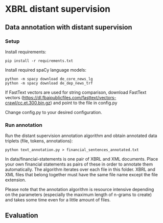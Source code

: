 # XBRL distant supervision

## Data annotation with distant supervision

### Setup
Install requirements:
```
pip install -r requirements.txt
```

Install required spaCy language models:
```
python -m spacy download de_core_news_lg
python -m spacy download de_dep_news_trf
```

If FastText vectors are used for string comparison, download FastText vectors (https://dl.fbaipublicfiles.com/fasttext/vectors-crawl/cc.et.300.bin.gz) and point to the file in config.py

Change config.py to your desired configuration.

### Run annotation

Run the distant supervision annotation algorithm and obtain annotated data triplets (file, tokens, annotations):
```
python text_annotation.py > financial_sentences_annotated.txt
```

In data/financial-statements is one pair of XBRL and XML documents. Place your own financial statements as pairs of these in order to annotate them automatically. The algorithm iterates over each file in this folder. XBRL and XML files that belong together must have the same file name except the file extension.

Please note that the annotation algorithm is resource intensive depending on the parameters (especially the maximum length of n-grams to create) and takes some time even for a little amount of files.

## Evaluation